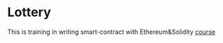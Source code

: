 # Lottery

This is training in writing smart-contract with Ethereum&Solidity [course](https://www.udemy.com/course/ethereum-and-solidity-the-complete-developers-guide/)